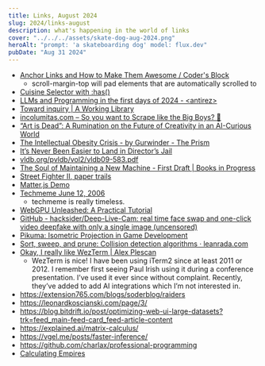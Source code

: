 ```yaml
---
title: Links, August 2024
slug: 2024/links-august
description: what's happening in the world of links
cover: "../../../assets/skate-dog-aug-2024.png"
heroAlt: "prompt: 'a skateboarding dog' model: flux.dev"
pubDate: "Aug 31 2024"
---
```


- [Anchor Links and How to Make Them Awesome / Coder's Block](https://codersblock.com/blog/anchor-links-and-how-to-make-them-awesome/#adding-scroll-margin)
	- scroll-margin-top will pad elements that are automatically scrolled to
- [Cuisine Selector with :has()](https://codepen.io/jh3y/pen/wvLvYWo?editors=1100)
- [LLMs and Programming in the first days of 2024 - \<antirez\>](http://antirez.com/news/140)
- [Toward inquiry | A Working Library](https://aworkinglibrary.com/writing/toward-inquiry)
- [incolumitas.com – So you want to Scrape like the Big Boys? 🚀](https://incolumitas.com/2021/11/03/so-you-want-to-scrape-like-the-big-boys/)
- [“Art is Dead”: A Rumination on the Future of Creativity in an AI-Curious World](https://baukunst.co/stories/obsession/art-is-dead-a-rumination-on-the-future-of-creativity-in-an-ai-curious-world)
- [The Intellectual Obesity Crisis - by Gurwinder - The Prism](https://www.gurwinder.blog/p/the-intellectual-obesity-crisis)
- [It’s Never Been Easier to Land in Director’s Jail](https://www.hollywoodreporter.com/movies/movie-news/directors-jail-1235879871/)
- [vldb.org/pvldb/vol2/vldb09-583.pdf](https://vldb.org/pvldb/vol2/vldb09-583.pdf)
- [The Soul of Maintaining a New Machine - First Draft | Books in Progress](https://books.worksinprogress.co/book/maintenance-of-everything/communities-of-practice/the-soul-of-maintaining-a-new-machine/1)
- [Street Fighter II, paper trails](https://fabiensanglard.net/sf2_sheets/)
- [Matter.js Demo](https://brm.io/matter-js/demo/#catapult)
- [Techmeme June 12, 2006](https://web.archive.org/web/20060612050032/http://www.techmeme.com/)
	- techmeme is really timeless.
- [WebGPU Unleashed: A Practical Tutorial](https://shi-yan.github.io/webgpuunleashed/)
- [GitHub - hacksider/Deep-Live-Cam: real time face swap and one-click video deepfake with only a single image (uncensored)](https://github.com/hacksider/Deep-Live-Cam)
- [Pikuma: Isometric Projection in Game Development](https://pikuma.com/blog/isometric-projection-in-games)
- [Sort, sweep, and prune: Collision detection algorithms · leanrada.com](https://leanrada.com/notes/sweep-and-prune/)
- [Okay, I really like WezTerm | Alex Plescan](https://alexplescan.com/posts/2024/08/10/wezterm/)
	- WezTerm is nice! I have been using iTerm2 since at least 2011 or 2012. I remember first seeing Paul Irish using it during a conference presentation. I’ve used it ever since without complaint. Recently, they’ve added to add AI integrations which I’m not interested in.
- https://extension765.com/blogs/soderblog/raiders
- https://leonardkoscianski.com/page/3/
- https://blog.bitdrift.io/post/optimizing-web-ui-large-datasets?trk=feed_main-feed-card_feed-article-content
- https://explained.ai/matrix-calculus/
- https://vgel.me/posts/faster-inference/
- https://github.com/charlax/professional-programming
- [Calculating Empires](https://calculatingempires.net/?pos=16986.91,8725.00,13.0676)